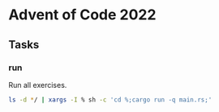 # Advent of Code 2022

## Tasks

### run

Run all exercises.

```sh
ls -d */ | xargs -I % sh -c 'cd %;cargo run -q main.rs;'
```
